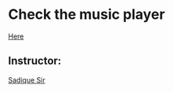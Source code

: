 <h1>Check the music player </h1>
<a href ="https://rupeshsaha.github.io/Music-Player/">Here</a>

<h2>Instructor:</h2><a href="https://github.com/sadique-cws">Sadique Sir</a>

